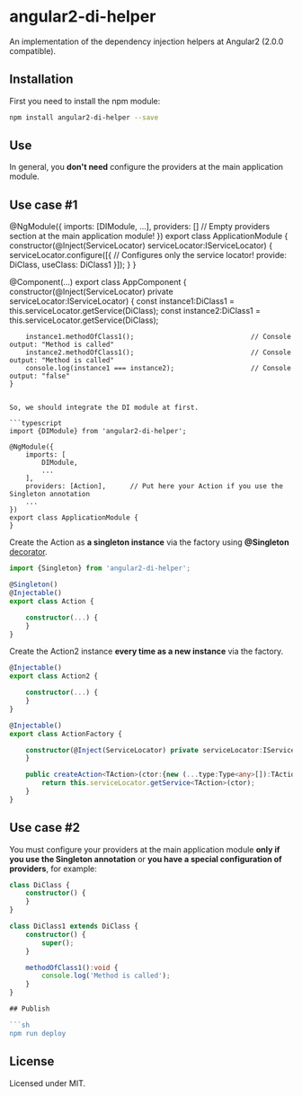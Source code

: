 # angular2-di-helper

An implementation of the dependency injection helpers at Angular2 (2.0.0 compatible).

## Installation

First you need to install the npm module:
```sh
npm install angular2-di-helper --save
```

## Use  

In general, you **don't need** configure the providers at the main application module.  

## Use case #1  

@NgModule({
    imports: [DIModule, ...],
    providers: []               // Empty providers section at the main application module!
})
export class ApplicationModule {
    constructor(@Inject(ServiceLocator) serviceLocator:IServiceLocator) {
        serviceLocator.configure([{     // Configures only the service locator!
            provide: DiClass,
            useClass: DiClass1
        }]);
    }
}

@Component(...)
export class AppComponent {
    constructor(@Inject(ServiceLocator) private serviceLocator:IServiceLocator) {
        const instance1:DiClass1 = this.serviceLocator.getService(DiClass);
        const instance2:DiClass1 = this.serviceLocator.getService(DiClass);
    
        instance1.methodOfClass1();                             // Console output: "Method is called"
        instance2.methodOfClass1();                             // Console output: "Method is called"
        console.log(instance1 === instance2);                   // Console output: "false"
    }
```

So, we should integrate the DI module at first.

```typescript
import {DIModule} from 'angular2-di-helper';

@NgModule({
    imports: [
        DIModule,
        ...
    ],
    providers: [Action],      // Put here your Action if you use the Singleton annotation
    ...
})
export class ApplicationModule {
}
```

Create the Action as **a singleton instance** via the factory using **@Singleton** [decorator](https://www.typescriptlang.org/docs/handbook/decorators.html).

```typescript
import {Singleton} from 'angular2-di-helper';

@Singleton()
@Injectable()
export class Action {

    constructor(...) {
    }
}
```

Create the Action2 instance **every time as a new instance** via the factory.

```typescript
@Injectable()
export class Action2 {

    constructor(...) {
    }
}
```

```typescript
@Injectable()
export class ActionFactory {

    constructor(@Inject(ServiceLocator) private serviceLocator:IServiceLocator) {
    }

    public createAction<TAction>(ctor:{new (...type:Type<any>[]):TAction}):TAction {
        return this.serviceLocator.getService<TAction>(ctor);
    }
}
```

## Use case #2 

You must configure your providers at the main application module **only if you use the Singleton annotation** or **you have a special configuration of providers**, for example:  

```typescript
class DiClass {
    constructor() {
    }
}

class DiClass1 extends DiClass {
    constructor() {
        super();
    }

    methodOfClass1():void {
        console.log('Method is called');
    }
}

## Publish

```sh
npm run deploy
```

## License

Licensed under MIT.